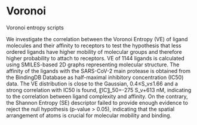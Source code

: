 # Voronoi
Voronoi entropy scripts

We investigate the correlation between the Voronoi Entropy (VE) of ligand molecules and their affinity to receptors to test the hypothesis that less ordered ligands have higher mobility of molecular groups and therefore higher probability to attach to receptors.
VE of 1144 ligands is calculated using SMILES-based 2D graphs representing molecular structure. The affinity of the ligands with the SARS-CoV-2 main protease is obtained from the BindingDB Database as half-maximal inhibitory concentration (IC50) data. 
The VE distribution is close to the Gaussian, 0.4≤S_v≤1.66 and a strong correlation with IC50 is found, 〖IC〗_50=-275 S_v+613 nM, indicating to the correlation between ligand complexity and affinity. 
On the contrary, the Shannon Entropy (SE) descriptor failed to provide enough evidence to reject the null hypothesis (p-value > 0.05), indicating that the spatial arrangement of atoms is crucial for molecular mobility and binding. 
